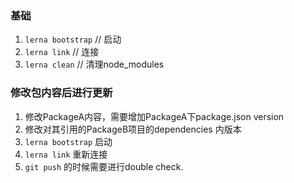 ### 基础
1. ``` lerna bootstrap ``` // 启动
2. ``` lerna link ``` // 连接
3. ``` lerna clean ``` // 清理node_modules

### 修改包内容后进行更新
1. 修改PackageA内容，需要增加PackageA下package.json version
2. 修改对其引用的PackageB项目的dependencies 内版本
3. ``` lerna bootstrap ``` 启动
4. ``` lerna link ``` 重新连接
5. ``` git push ``` 的时候需要进行double check.